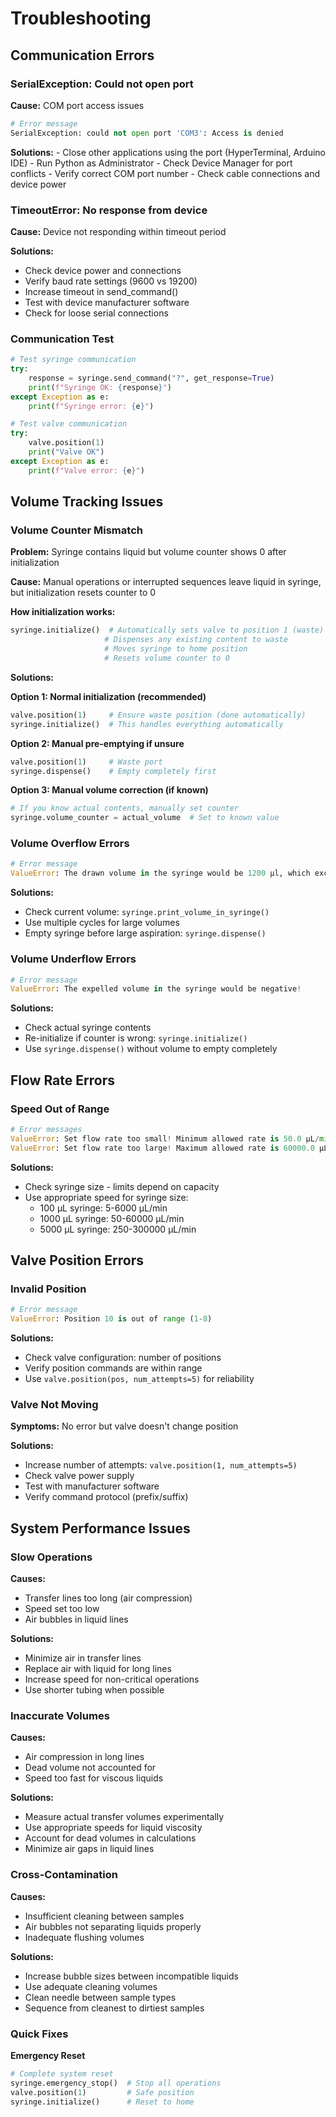 # Troubleshooting

## Communication Errors

### SerialException: Could not open port
**Cause:** COM port access issues
```python
# Error message
SerialException: could not open port 'COM3': Access is denied
```

**Solutions:**
    - Close other applications using the port (HyperTerminal, Arduino IDE)
    - Run Python as Administrator
    - Check Device Manager for port conflicts
    - Verify correct COM port number
    - Check cable connections and device power

### TimeoutError: No response from device
**Cause:** Device not responding within timeout period

**Solutions:**
- Check device power and connections
- Verify baud rate settings (9600 vs 19200)
- Increase timeout in send_command()
- Test with device manufacturer software
- Check for loose serial connections

### Communication Test
```python
# Test syringe communication
try:
    response = syringe.send_command("?", get_response=True)
    print(f"Syringe OK: {response}")
except Exception as e:
    print(f"Syringe error: {e}")

# Test valve communication  
try:
    valve.position(1)
    print("Valve OK")
except Exception as e:
    print(f"Valve error: {e}")
```

## Volume Tracking Issues

### Volume Counter Mismatch
**Problem:** Syringe contains liquid but volume counter shows 0 after initialization

**Cause:** Manual operations or interrupted sequences leave liquid in syringe, but initialization resets counter to 0

**How initialization works:**
```python
syringe.initialize()  # Automatically sets valve to position 1 (waste)
                     # Dispenses any existing content to waste
                     # Moves syringe to home position
                     # Resets volume counter to 0
```

**Solutions:**

**Option 1: Normal initialization (recommended)**
```python
valve.position(1)     # Ensure waste position (done automatically)
syringe.initialize()  # This handles everything automatically
```

**Option 2: Manual pre-emptying if unsure**
```python
valve.position(1)     # Waste port
syringe.dispense()    # Empty completely first
```

**Option 3: Manual volume correction (if known)**
```python
# If you know actual contents, manually set counter
syringe.volume_counter = actual_volume  # Set to known value
```

### Volume Overflow Errors
```python
# Error message
ValueError: The drawn volume in the syringe would be 1200 µl, which exceeds the syringe capacity of 1000 µl!
```

**Solutions:**
- Check current volume: `syringe.print_volume_in_syringe()`
- Use multiple cycles for large volumes
- Empty syringe before large aspiration: `syringe.dispense()`

### Volume Underflow Errors
```python
# Error message  
ValueError: The expelled volume in the syringe would be negative!
```

**Solutions:**
- Check actual syringe contents
- Re-initialize if counter is wrong: `syringe.initialize()`
- Use `syringe.dispense()` without volume to empty completely

## Flow Rate Errors

### Speed Out of Range
```python
# Error messages
ValueError: Set flow rate too small! Minimum allowed rate is 50.0 µL/min
ValueError: Set flow rate too large! Maximum allowed rate is 60000.0 µL/min
```

**Solutions:**
- Check syringe size - limits depend on capacity
- Use appropriate speed for syringe size:
  - 100 µL syringe: 5-6000 µL/min
  - 1000 µL syringe: 50-60000 µL/min
  - 5000 µL syringe: 250-300000 µL/min

## Valve Position Errors

### Invalid Position
```python
# Error message
ValueError: Position 10 is out of range (1-8)
```

**Solutions:**
- Check valve configuration: number of positions
- Verify position commands are within range
- Use `valve.position(pos, num_attempts=5)` for reliability

### Valve Not Moving
**Symptoms:** No error but valve doesn't change position

**Solutions:**
- Increase number of attempts: `valve.position(1, num_attempts=5)`
- Check valve power supply
- Test with manufacturer software
- Verify command protocol (prefix/suffix)

## System Performance Issues

### Slow Operations
**Causes:** 

- Transfer lines too long (air compression)
- Speed set too low
- Air bubbles in liquid lines

**Solutions:**

- Minimize air in transfer lines
- Replace air with liquid for long lines  
- Increase speed for non-critical operations
- Use shorter tubing when possible

### Inaccurate Volumes
**Causes:**

- Air compression in long lines
- Dead volume not accounted for
- Speed too fast for viscous liquids

**Solutions:**
- Measure actual transfer volumes experimentally
- Use appropriate speeds for liquid viscosity
- Account for dead volumes in calculations
- Minimize air gaps in liquid lines

### Cross-Contamination
**Causes:**
- Insufficient cleaning between samples
- Air bubbles not separating liquids properly
- Inadequate flushing volumes

**Solutions:**
- Increase bubble sizes between incompatible liquids
- Use adequate cleaning volumes
- Clean needle between sample types
- Sequence from cleanest to dirtiest samples

### Quick Fixes
**Emergency Reset**
```python
# Complete system reset
syringe.emergency_stop()  # Stop all operations
valve.position(1)         # Safe position
syringe.initialize()      # Reset to home
```